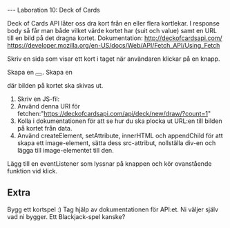 --- Laboration 10: Deck of Cards

Deck of Cards API låter oss dra kort från en eller flera kortlekar. 
I response body så får man både vilket värde kortet har (suit och value) samt en URL till en bild på det dragna kortet. 
Dokumentation: http://deckofcardsapi.com/
https://developer.mozilla.org/en-US/docs/Web/API/Fetch_API/Using_Fetch 

Skriv en sida som visar ett kort i taget när användaren klickar på en knapp. 

Skapa en <button></button>.
Skapa en <div></div> där bilden på kortet ska skivas ut. 

1. Skriv en JS-fil: 
2. Använd denna URI för fetchen:"https://deckofcardsapi.com/api/deck/new/draw/?count=1"
3. Kolla i dokumentationen för att se hur du ska plocka ut URL:en till bilden på kortet från data.
4. Använd createElement, setAttribute, innerHTML och appendChild för att skapa ett image-element, sätta dess src-attribut, nollställa div-en och lägga till image-elementet till den.

Lägg till en eventListener som lyssnar på knappen och kör ovanstående funktion vid klick.

## Extra
Bygg ett kortspel :) Tag hjälp av dokumentationen för API:et. 
Ni väljer själv vad ni bygger. Ett Blackjack-spel kanske? 